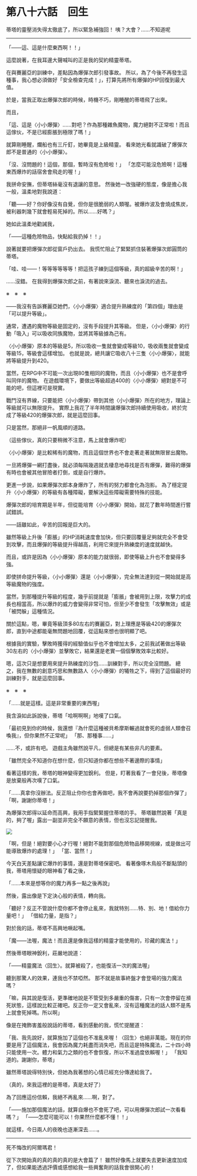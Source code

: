 # 第八十六話　回生

蒂塔的靈壓消失得太徹底了，所以緊急補強回！
咦？大會？……不知道呢

---

「――這、這是什麼東西啊！！」

這麼說著，在我耳邊大聲喊叫的正是我的契約精靈蒂塔。

在與賽麗亞的訓練中，差點因為爆彈次郎引發事故。
所以，為了今後不再發生這種事，我心想必須做好「安全檢查完成！」，打算先將所有爆彈的HP回復到最大值。

於是，當我正取出爆彈次郎的時候，時機不巧，剛睡醒的蒂塔飛了出來。

而且，

「這、這是〈小小爆彈〉……對吧？作為那種雜魚魔物，魔力絕對不正常啦！而且這傢伙，不是已經膨脹到極限了嗎！」

就算剛睡醒，爛船也有三斤釘，她畢竟是上級精靈。
看來她光看就識破了爆彈次郎不是普通的〈小小爆彈〉。

「沒、沒問題的！這個，那個，暫時沒有危險啦！」
「怎麼可能沒危險啊！這種東西爆炸的話宿舍會飛走的喔！」

我拼命安撫，但蒂塔絲毫沒有退讓的意思。
然後她一改強硬的態度，像是擔心我一般，溫柔地對我說道：

「聽――好？你好像沒有自覺，但你是很脆弱的人類喔。被爆炸波及會燒成焦炭，被利器刺幾下就會輕易死掉的。所以……好嗎？」

她如此溫柔地勸誡我，

「――這種危險物品，快點給我扔掉！！」

說著就要把爆彈次郎從窗戶扔出去。
我慌忙阻止了緊緊抓住裝著爆彈次郎圓筒的蒂塔。

「哇、哇――！等等等等等等！把這孩子練到這個等級，真的超級辛苦的啊！」

……沒錯。
在我得到爆彈次郎之前，有著說來淚流、聽來也淚流的過去。

※　※　※

――我沒有告訴賽麗亞她們，〈小小爆彈〉適合提升熟練度的「第四個」理由是「可以提升等級」。

通常，遭遇的魔物等級是固定的，沒有手段提升其等級。
但是，〈小小爆彈〉的行動「吸入」可以吸收同族魔物，並將其等級據為己有。

〈小小爆彈〉原本的等級是5，所以吸收一隻就會變成等級10，吸收兩隻就會變成等級15，等級會這樣增加。
也就是說，總共讓它吸收八十三隻〈小小爆彈〉，就能將等級提升到420。

當然，在RPG中不可能一次出現80隻相同的魔物，而且〈小小爆彈〉也不是會呼叫同伴的魔物。
在遊戲環境下，要做出等級超過400的〈小小爆彈〉絕對是不可能的吧，但這裡可是現實。

戰鬥沒有界線，只要能把〈小小爆彈〉帶到其他〈小小爆彈〉所在的地方，理論上等級就可以無限提升。
實際上我花了半年時間讓爆彈次郎持續使用吸收，終於完成了等級420的爆彈次郎，就是這麼回事。

只是當然，那絕非一帆風順的道路。

（這些傢伙，真的只要稍微不注意，馬上就會爆炸呢）

〈小小爆彈〉是比較稀有的魔物，而且這個世界也不會走著走著就無限冒出魔物。

一旦將爆彈一網打盡後，就必須每隔幾週就去棲息地尋找是否有爆彈，難得的爆彈有時也會被其他冒險者打倒，或是自行爆炸。

更進一步說，如果爆彈次郎本身爆炸了，所有的努力都會化為泡影。
為了穩定提升〈小小爆彈〉的等級有各種障礙，要解決這些障礙需要特殊的技能。

爆彈次郎的培育期是半年，但從能培育〈小小爆彈〉開始，就花了數年時間進行嘗試錯誤。

――話雖如此，辛苦的回報是巨大的。

雖然等級上升後「膨脹」的HP消耗速度會加快，但只要回覆量足夠就完全不會受到攻擊，而且爆彈的等級提升得越高，利用它來提升熟練度的速度就越快。

而且，或許是因為〈小小爆彈〉原本的能力就很弱，即使等級上升也不會變得多強。

即使拼命提升等級，〈小小爆彈〉還是〈小小爆彈〉，完全無法達到從一開始就是高等級魔物的強度。

當然，到那種提升等級的程度，幾乎前提就是「膨脹」會被用到上限，攻擊力的成長也相當高，所以爆炸的威力會變得非常可怕，但至少不會發生「攻擊無效」或是「被閃躲」這種情況。

關於這點，嗯，畢竟等級頂多80左右的賽麗亞，對上理應是等級420的爆彈次郎，直到中途都能毫無問題地回覆，從這點來想也很明顯了吧。

根據我的實驗，擊敗時獲得的經驗值似乎也不會增加太多，之前我試著做出等級30左右的〈小小爆彈〉並擊敗它，結果還是老實一個個擊敗效率比較好。

嗯，這次只是想要用來提升熟練度的沙包……訓練對手，所以完全沒問題。
總之，我在無數的創意巧思和無數路人〈小小爆彈〉的犧牲之下，得到了這個最好的訓練對手，就是這麼回事。

※　※　※

「……就是這樣。這是非常重要的東西喔」

我含淚如此訴說後，蒂塔「哈啊啊啊」地嘆了口氣。

「最初見到你的時候，我還想『為什麼這種被貝希摩斯輾過就會死的虛弱人類會召喚我』，但你果然不正常呢」
「那、那種事……」

……不，或許有吧。
遊戲主角雖然說平凡，但總是有某些非凡的要素。

「雖然完全不知道你在想什麼，但只知道你都在想些不著邊際的事情」

看著這樣的我，蒂塔的眼神變得更加銳利。
但是，盯著我看了一會兒後，蒂塔像是放棄般再次嘆了口氣。

「……真拿你沒辦法。反正阻止你你也會再做吧，我不會再說要扔掉那個炸彈了」
「啊，謝謝你蒂塔！」

為爆彈次郎得以延命而高興，我用手指緊緊握住蒂塔的手。
蒂塔雖然說著「真是的，夠了喔」露出一副並非完全不願意的表情，但也沒忘記提醒我。

![](https://xuerowo.com/%E8%BC%95%E5%B0%8F%E8%AA%AA%E7%BF%BB%E8%AD%AF/%E3%80%8A%E7%84%A1%E7%9F%A5%E8%BD%89%E7%94%9F%20%EF%BD%9E%E5%B0%B1%E7%AE%97%E8%BD%89%E7%94%9F%E5%88%B0%E4%BA%86%E4%B8%80%E7%84%A1%E6%89%80%E7%9F%A5%E7%9A%84%E9%81%8A%E6%88%B2%E4%B8%96%E7%95%8C%E6%88%91%E4%B9%9F%E6%9C%83%E5%85%A8%E5%8A%9B%E5%AE%88%E8%AD%B7%E5%8E%9F%E4%BD%9C%EF%BD%9E%E3%80%8B/%E6%8F%92%E5%9C%96/86.png)

「啊，但是！絕對要小心才行喔！絕對不能對那個危險物品移開視線，或是做出可能導致爆炸的處理！」
「當、當然！」

今天白天差點讓它爆炸的事情，還是對蒂塔保密吧。
看著像啄木鳥般不斷點頭的我，蒂塔用懷疑的眼神看了看之後，

「……本來是想等你的魔力再多一點之後再說」

然後，露出像是下定決心般的表情，轉向我。

「聽好？反正不管說什麼你都不會停止亂來，我就特別……特、別、地！借給你力量吧！」
「借給力量，是指？」

對於我的話，蒂塔不高興地噘起嘴。

「魔――法喔，魔法！而且還是像我這樣的精靈才能使用的，珍藏的魔法！」

然後蒂塔眼神銳利，莊嚴地說道：

「――精靈魔法〈回生〉。就算被殺了，也能復活一次的魔法喔」

聽到那驚人的效果，連我也不禁啞然。
那不就是故事終盤才會登場的強力魔法嗎？

「嘛，與其說是復活，更準確地說是不管受到多嚴重的傷害，只有一次會停留在瀕死狀態，這樣說比較正確吧。反正你一定又會亂來，沒有這種魔法的話人類不是馬上就會死掉嗎。所以啊」

像是在掩飾害羞般說話的蒂塔，看到感動的我，慌忙提醒道：

「我、我先說好，就算施加了這個也不准亂來喔！〈回生〉也絕非萬能。現在的你要是用了這個魔法，我會因為魔力耗盡而消失吧，而且這是特殊魔法，二十四小時只能使用一次。體力和氣力之類的也不會恢復，所以不准過度依賴喔！」
「我知道的。謝謝你，蒂塔」

雖然蒂塔說得特別快，但她為我著想的心情已經充分傳達給我了。

（真的，來我這裡的是蒂塔，真是太好了）

為了回應這份信賴，我絕不再亂來……啊，對了。

「――施加那個魔法的話，就算自爆也不會死了吧，可以用爆彈次郎試一次看看嗎？」
「――怎麼可能可以！你果然什麼都不懂！！」

就這樣，今日兩人的夜晚也逐漸深去……。

---

死不悔改的阿爾瑪君！

從下次開始真的真的真的真的是大會篇了！
雖然好像馬上就要失去更新速度加成了，但如果能透過評價或感想給我一些興奮劑的話我會很開心的！